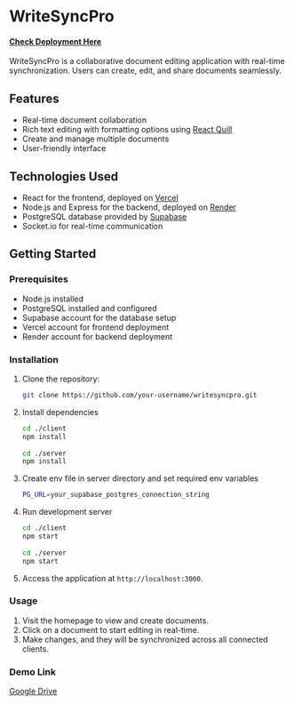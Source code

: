 # WriteSyncPro 

#### [Check Deployment Here](https://write-sync-pro.vercel.app/)
WriteSyncPro is a collaborative document editing application with real-time synchronization. Users can create, edit, and share documents seamlessly.

## Features

- Real-time document collaboration
- Rich text editing with formatting options using [React Quill](https://quilljs.com/)
- Create and manage multiple documents
- User-friendly interface

## Technologies Used

- React for the frontend, deployed on [Vercel](https://vercel.com/)
- Node.js and Express for the backend, deployed on [Render](https://render.com/)
- PostgreSQL database provided by [Supabase](https://supabase.io/)
- Socket.io for real-time communication

## Getting Started

### Prerequisites

- Node.js installed
- PostgreSQL installed and configured
- Supabase account for the database setup
- Vercel account for frontend deployment
- Render account for backend deployment

### Installation

1. Clone the repository:

   ```bash
   git clone https://github.com/your-username/writesyncpro.git
   
2. Install dependencies

   ```bash
   cd ./client
   npm install
  
   cd ./server
   npm install

3. Create env file in server directory and set required env variables

   ```bash
   PG_URL=your_supabase_postgres_connection_string

4. Run development server

   ```bash
   cd ./client
   npm start
    
   cd ./server
   npm start

5. Access the application at `http://localhost:3000`.

### Usage

1. Visit the homepage to view and create documents.
2. Click on a document to start editing in real-time.
3. Make changes, and they will be synchronized across all connected clients.

### Demo Link

[Google Drive](https://drive.google.com/file/d/1_MrS4Hn89O7x6z_1zSzt0NWJFhsF-l3P/view?usp=sharing)



